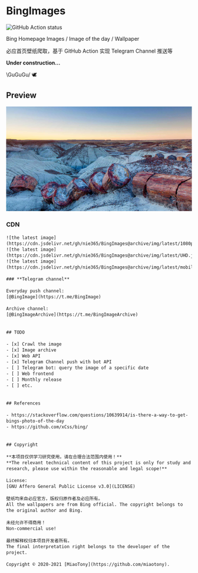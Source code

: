 # BingImages

![GitHub Action status](https://github.com/miaotony/BingImages/workflows/Update%20Bing%20image/badge.svg?event=schedule)

Bing Homepage Images / Image of the day / Wallpaper  

必应首页壁纸爬取，基于 GitHub Action 实现 Telegram Channel 推送等  

**Under construction...**

\GuGuGu/ 🕊

## Preview

![the latest image](https://github.com/miaotony/BingImages/raw/archive/img/latest/1080p.jpg)

### CDN
```
![the latest image](https://cdn.jsdelivr.net/gh/nie365/BingImages@archive/img/latest/1080p.jpg)
![the latest image](https://cdn.jsdelivr.net/gh/nie365/BingImages@archive/img/latest/UHD.jpg)
![the latest image](https://cdn.jsdelivr.net/gh/nie365/BingImages@archive/img/latest/mobile.jpg)

### **Telegram channel**   

Everyday push channel:  
[@BingImage](https://t.me/BingImage)  

Archive channel:  
[@BingImageArchive](https://t.me/BingImageArchive)  


## TODO

- [x] Crawl the image    
- [x] Image archive  
- [x] Web API  
- [x] Telegram Channel push with bot API  
- [ ] Telegram bot: query the image of a specific date  
- [ ] Web frontend  
- [ ] Monthly release  
- [ ] etc.  


## References

- https://stackoverflow.com/questions/10639914/is-there-a-way-to-get-bings-photo-of-the-day  
- https://github.com/xCss/bing/  


## Copyright

**本项目仅供学习研究使用，请在合理合法范围内使用！**  
**The relevant technical content of this project is only for study and research, please use within the reasonable and legal scope!**  

License:  
[GNU Affero General Public License v3.0](LICENSE)  

壁纸均来自必应官方，版权归原作者及必应所有。   
All the wallpapers are from Bing official. The copyright belongs to the original author and Bing.

未经允许不得商用！  
Non-commercial use!   

最终解释权归本项目开发者所有。  
The final interpretation right belongs to the developer of the project.  

Copyright © 2020-2021 [MiaoTony](https://github.com/miaotony).  
